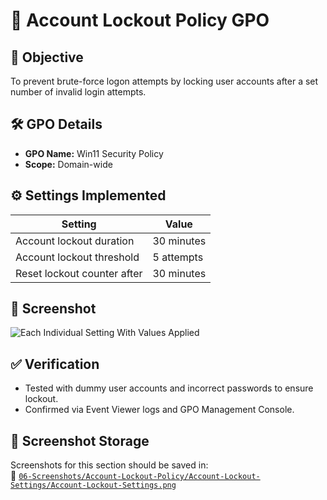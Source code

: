 # 🚫 Account Lockout Policy GPO

## 🎯 Objective
To prevent brute-force logon attempts by locking user accounts after a set number of invalid login attempts.

## 🛠️ GPO Details
- **GPO Name:** Win11 Security Policy
- **Scope:** Domain-wide

## ⚙️ Settings Implemented
| Setting                                 | Value        |
|-----------------------------------------|--------------|
| Account lockout duration                | 30 minutes   |
| Account lockout threshold               | 5 attempts   |
| Reset lockout counter after             | 30 minutes   |

## 📸 Screenshot
![Each Individual Setting With Values Applied](https://github.com/user-attachments/assets/3ff81187-e9ee-475f-a78e-d6c1345069df)

## ✅ Verification
- Tested with dummy user accounts and incorrect passwords to ensure lockout.
- Confirmed via Event Viewer logs and GPO Management Console.

## 📁 Screenshot Storage

Screenshots for this section should be saved in:  
📂 [`06-Screenshots/Account-Lockout-Policy/Account-Lockout-Settings/Account-Lockout-Settings.png`](https://github.com/Hugh-Kumbi/Hugh-Kumbi-Active-Directory-Lab/blob/main/06-Screenshots/VIII.%20Account-Lockout-Policy/Account-Lockout-Settings.md)
